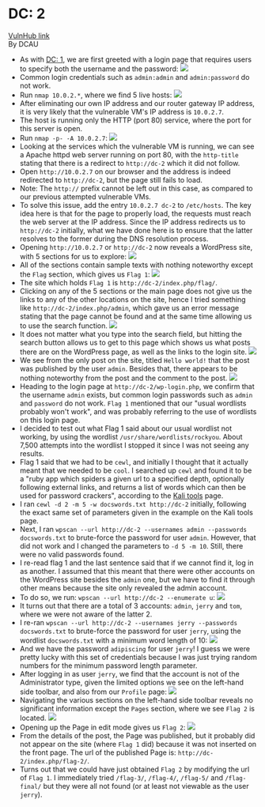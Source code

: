 # DC: 2
[VulnHub link](https://www.vulnhub.com/entry/dc-2,311/)  
By DCAU

* As with [DC: 1](https://github.com/leegengyu/CTF-Walkthrough/blob/master/dc-1.md), we are first greeted with a login page that requires users to specify both the username and the password: 
![](/screenshots/dc-2/loginInitial.jpg)
* Common login credentials such as `admin:admin` and `admin:password` do not work.
* Run `nmap 10.0.2.*`, where we find 5 live hosts:
![](/screenshots/dc-2/nmapScan.jpg)
* After eliminating our own IP address and our router gateway IP address, it is very likely that the vulnerable VM's IP address is `10.0.2.7`.
* The host is running only the HTTP (port 80) service, where the port for this server is open.
* Run `nmap -p- -A 10.0.2.7`:
![](/screenshots/dc-2/hostFullScan.jpg)
* Looking at the services which the vulnerable VM is running, we can see a Apache httpd web server running on port 80, with the `http-title` stating that there is a redirect to `http://dc-2` which it did not follow.
* Open `http://10.0.2.7` on our browser and the address is indeed redirected to `http://dc-2`, but the page still fails to load.
* Note: The `http://` prefix cannot be left out in this case, as compared to our previous attempted vulnerable VMs.
* To solve this issue, add the entry `10.0.2.7 dc-2` to `/etc/hosts`. The key idea here is that for the page to properly load, the requests must reach the web server at the IP address. Since the IP address redirects us to `http://dc-2` initially, what we have done here is to ensure that the latter resolves to the former during the DNS resolution process.
* Opening `http://10.0.2.7` or `http://dc-2` now reveals a WordPress site, with 5 sections for us to explore:
![](/screenshots/dc-2/siteWebServer.jpg)
* All of the sections contain sample texts with nothing noteworthy except the `Flag` section, which gives us `Flag 1`:
![](/screenshots/dc-2/flag1.jpg)
* The site which holds `Flag 1` is `http://dc-2/index.php/flag/`.
* Clicking on any of the 5 sections or the main page does not give us the links to any of the other locations on the site, hence I tried something like `http://dc-2/index.php/admin`, which gave us an error message stating that the page cannot be found and at the same time allowing us to use the search function.
![](/screenshots/dc-2/wordPressMissingPage.jpg)
* It does not matter what you type into the search field, but hitting the search button allows us to get to this page which shows us what posts there are on the WordPress page, as well as the links to the login site.
![](/screenshots/dc-2/wordPressSearch.jpg)
* We see from the only post on the site, titled `Hello world!` that the post was published by the user `admin`. Besides that, there appears to be nothing noteworthy from the post and the comment to the post.
![](/screenshots/dc-2/wordPressPost.jpg)
* Heading to the login page at `http://dc-2/wp-login.php`, we confirm that the username `admin` exists, but common login passwords such as `admin` and `password` do not work. `Flag 1` mentioned that our "usual wordlists probably won't work", and was probably referring to the use of wordlists on this login page.
* I decided to test out what Flag 1 said about our usual wordlist not working, by using the wordlist `/usr/share/wordlists/rockyou`. About 7,500 attempts into the wordlist I stopped it since I was not seeing any results.
* Flag 1 said that we had to be `cewl`, and initially I thought that it actually meant that we needed to be `cool`. I searched up `cewl` and found it to be a "ruby app which spiders a given url to a specified depth, optionally following external links, and returns a list of words which can then be used for password crackers", according to the [Kali tools](https://tools.kali.org/password-attacks/cewl) page.
* I ran `cewl -d 2 -m 5 -w docswords.txt http://dc-2` initially, following the exact same set of parameters given in the example on the Kali tools page.
* Next, I ran `wpscan --url http://dc-2 --usernames admin --passwords docswords.txt` to brute-force the password for user `admin`. However, that did not work and I changed the parameters to `-d 5 -m 10`. Still, there were no valid passwords found.
* I re-read flag 1 and the last sentence said that if we cannot find it, log in as another. I assumed that this meant that there were other accounts on the WordPress site besides the `admin` one, but we have to find it through other means because the site only revealed the admin account.
* To do so, we run: `wpscan --url http://dc-2 --enumerate u`:
![](/screenshots/dc-2/wpscanUsersResults.jpg)
* It turns out that there are a total of 3 accounts: `admin`, `jerry` and `tom`, where we were not aware of the latter 2.
* I re-ran `wpscan --url http://dc-2 --usernames jerry --passwords docswords.txt` to brute-force the password for user `jerry`, using the wordlist `docswords.txt` with a minimum word length of 10:
![](/screenshots/dc-2/wordPressUserjerryPassword.jpg)
* And we have the password `adipiscing` for user `jerry`! I guess we were pretty lucky with this set of credentials because I was just trying random numbers for the minimum password length parameter.
* After logging in as user `jerry`, we find that the account is not of the Administrator type, given the limited options we see on the left-hand side toolbar, and also from our `Profile` page:
![](/screenshots/dc-2/wordPressUserjerryProfile.jpg)
* Navigating the various sections on the left-hand side toolbar reveals no significant information except the `Pages` section, where we see `Flag 2` is located.
![](/screenshots/dc-2/flag2Location.jpg)
* Opening up the Page in edit mode gives us `Flag 2`:
![](/screenshots/dc-2/flag2.jpg)
* From the details of the post, the Page was published, but it probably did not appear on the site (where `Flag 1` did) because it was not inserted on the front page. The url of the published Page is: `http://dc-2/index.php/flag-2/`.
* Turns out that we could have just obtained `Flag 2` by modifying the url of `Flag 1`. I immediately tried `/flag-3/`, `/flag-4/`, `/flag-5/` and `/flag-final/` but they were all not found (or at least not viewable as the user `jerry`).
